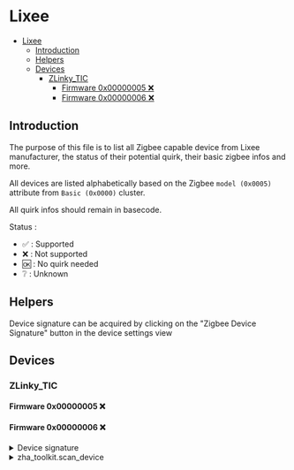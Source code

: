 # Lixee

- [Lixee](#lixee)
  - [Introduction](#introduction)
  - [Helpers](#helpers)
  - [Devices](#devices)
    - [ZLinky_TIC](#zlinky_tic)
      - [Firmware 0x00000005 ❌](#firmware-0x00000005-)
      - [Firmware 0x00000006 ❌](#firmware-0x00000006-)

## Introduction

The purpose of this file is to list all Zigbee capable device from Lixee manufacturer, the status of their potential quirk, their basic zigbee infos and more.

All devices are listed alphabetically based on the Zigbee `model (0x0005)` attribute from `Basic (0x0000)` cluster.

All quirk infos should remain in basecode.

Status :

- ✅ : Supported
- ❌ : Not supported
- 🆗 : No quirk needed
- ❔ : Unknown

## Helpers

Device signature can be acquired by clicking on the "Zigbee Device Signature" button in the device settings view

## Devices

### ZLinky_TIC

#### Firmware 0x00000005 ❌

#### Firmware 0x00000006 ❌

<details>
    <summary>Device signature</summary>

```json
{
  "node_descriptor": "NodeDescriptor(logical_type=<LogicalType.Router: 1>, complex_descriptor_available=0, user_descriptor_available=0, reserved=0, aps_flags=0, frequency_band=<FrequencyBand.Freq2400MHz: 8>, mac_capability_flags=<MACCapabilityFlags.AllocateAddress|RxOnWhenIdle|MainsPowered|FullFunctionDevice: 142>, manufacturer_code=4151, maximum_buffer_size=127, maximum_incoming_transfer_size=100, server_mask=11264, maximum_outgoing_transfer_size=100, descriptor_capability_field=<DescriptorCapability.NONE: 0>, *allocate_address=True, *is_alternate_pan_coordinator=False, *is_coordinator=False, *is_end_device=False, *is_full_function_device=True, *is_mains_powered=True, *is_receiver_on_when_idle=True, *is_router=True, *is_security_capable=False)",
  "endpoints": {
    "1": {
      "profile_id": 260,
      "device_type": "0x0053",
      "in_clusters": [
        "0x0000",
        "0x0003",
        "0x0702",
        "0x0b01",
        "0x0b04",
        "0xff66"
      ],
      "out_clusters": ["0x0019"]
    },
    "242": {
      "profile_id": 41440,
      "device_type": "0x0061",
      "in_clusters": ["0x0021"],
      "out_clusters": ["0x0021"]
    }
  },
  "manufacturer": "LiXee",
  "model": "ZLinky_TIC",
  "class": "zigpy.device.Device"
}
```

</details>

<details>
    <summary>zha_toolkit.scan_device</summary>

```json
{
  "ieee": "OMITTED",
  "nwk": "OMITTED",
  "model": "ZLinky_TIC",
  "manufacturer": "LiXee",
  "manufacturer_id": "0x4151",
  "endpoints": [
    {
      "id": 1,
      "device_type": "0x0053",
      "profile": "0x0104",
      "in_clusters": {
        "0x0000": {
          "cluster_id": "0x0000",
          "title": "Basic",
          "name": "basic",
          "attributes": {},
          "commands_received": {},
          "commands_generated": {}
        },
        "0x0003": {
          "cluster_id": "0x0003",
          "title": "Identify",
          "name": "identify",
          "attributes": {},
          "commands_received": {},
          "commands_generated": {}
        },
        "0x0702": {
          "cluster_id": "0x0702",
          "title": "Metering",
          "name": "smartenergy_metering",
          "attributes": {},
          "commands_received": {},
          "commands_generated": {}
        },
        "0x0b01": {
          "cluster_id": "0x0b01",
          "title": "Meter Identification",
          "name": "meter_id",
          "attributes": {},
          "commands_received": {},
          "commands_generated": {}
        },
        "0x0b04": {
          "cluster_id": "0x0b04",
          "title": "Electrical Measurement",
          "name": "electrical_measurement",
          "attributes": {},
          "commands_received": {},
          "commands_generated": {}
        },
        "0xff66": {
          "cluster_id": "0xff66",
          "title": "Manufacturer Specific",
          "name": "manufacturer_specific",
          "attributes": {},
          "commands_received": {},
          "commands_generated": {}
        }
      },
      "out_clusters": {
        "0x0019": {
          "cluster_id": "0x0019",
          "title": "Ota",
          "name": "ota",
          "attributes": {},
          "commands_received": {},
          "commands_generated": {}
        }
      }
    },
    {
      "id": 242,
      "device_type": "0x0061",
      "profile": "0xa1e0"
    }
  ]
}
```

</details>
